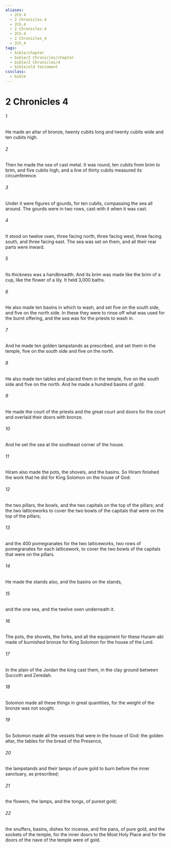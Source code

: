 ```yaml
---
aliases:
  - 2Ch 4
  - 2 Chronicles.4
  - 2Ch.4
  - 2 Chronicles-4
  - 2Ch-4
  - 2 Chronicles_4
  - 2Ch_4
tags:
  - bible/chapter
  - bible/2 Chronicles/chapter
  - bible/2 Chronicles/4
  - bible/old testament
cssclass:
  - bible
---
```


# 2 Chronicles 4

###### 1
He made an altar of bronze, twenty cubits long and twenty cubits wide and ten cubits high.
###### 2
Then he made the sea of cast metal. It was round, ten cubits from brim to brim, and five cubits high, and a line of thirty cubits measured its circumference.
###### 3
Under it were figures of gourds, for ten cubits, compassing the sea all around. The gourds were in two rows, cast with it when it was cast.
###### 4
It stood on twelve oxen, three facing north, three facing west, three facing south, and three facing east. The sea was set on them, and all their rear parts were inward.
###### 5
Its thickness was a handbreadth. And its brim was made like the brim of a cup, like the flower of a lily. It held 3,000 baths.
###### 6
He also made ten basins in which to wash, and set five on the south side, and five on the north side. In these they were to rinse off what was used for the burnt offering, and the sea was for the priests to wash in.
###### 7
And he made ten golden lampstands as prescribed, and set them in the temple, five on the south side and five on the north.
###### 8
He also made ten tables and placed them in the temple, five on the south side and five on the north. And he made a hundred basins of gold.
###### 9
He made the court of the priests and the great court and doors for the court and overlaid their doors with bronze.
###### 10
And he set the sea at the southeast corner of the house.
###### 11
Hiram also made the pots, the shovels, and the basins. So Hiram finished the work that he did for King Solomon on the house of God:
###### 12
the two pillars, the bowls, and the two capitals on the top of the pillars; and the two latticeworks to cover the two bowls of the capitals that were on the top of the pillars;
###### 13
and the 400 pomegranates for the two latticeworks, two rows of pomegranates for each latticework, to cover the two bowls of the capitals that were on the pillars.
###### 14
He made the stands also, and the basins on the stands,
###### 15
and the one sea, and the twelve oxen underneath it.
###### 16
The pots, the shovels, the forks, and all the equipment for these Huram-abi made of burnished bronze for King Solomon for the house of the Lord.
###### 17
In the plain of the Jordan the king cast them, in the clay ground between Succoth and Zeredah.
###### 18
Solomon made all these things in great quantities, for the weight of the bronze was not sought.
###### 19
So Solomon made all the vessels that were in the house of God: the golden altar, the tables for the bread of the Presence,
###### 20
the lampstands and their lamps of pure gold to burn before the inner sanctuary, as prescribed;
###### 21
the flowers, the lamps, and the tongs, of purest gold;
###### 22
the snuffers, basins, dishes for incense, and fire pans, of pure gold, and the sockets of the temple, for the inner doors to the Most Holy Place and for the doors of the nave of the temple were of gold.


